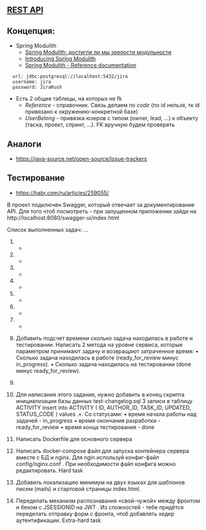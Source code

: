 ## [REST API](http://localhost:8080/doc)

## Концепция:

- Spring Modulith
    - [Spring Modulith: достигли ли мы зрелости модульности](https://habr.com/ru/post/701984/)
    - [Introducing Spring Modulith](https://spring.io/blog/2022/10/21/introducing-spring-modulith)
    - [Spring Modulith - Reference documentation](https://docs.spring.io/spring-modulith/docs/current-SNAPSHOT/reference/html/)

```
  url: jdbc:postgresql://localhost:5432/jira
  username: jira
  password: JiraRush
```

- Есть 2 общие таблицы, на которых не fk
    - _Reference_ - справочник. Связь делаем по _code_ (по id нельзя, тк id привязано к окружению-конкретной базе)
    - _UserBelong_ - привязка юзеров с типом (owner, lead, ...) к объекту (таска, проект, спринт, ...). FK вручную будем
      проверять

## Аналоги

- https://java-source.net/open-source/issue-trackers

## Тестирование

- https://habr.com/ru/articles/259055/


В проект подключен Swagger, который отвечает за документирование API. Для того чтоб посмотреть - при запущенном
приложении зайди на http://localhost:8080/swagger-ui/index.html


Список выполненных задач:
...

1. + 
2. +
3. +
4. +
5. +
6. +
7. +

8. Добавить подсчет времени сколько задача находилась в работе и тестировании. Написать 2 метода на уровне сервиса,
которые параметром принимают задачу и возвращают затраченное время:
      • Сколько задача находилась в работе (ready_for_review минус in_progress).
      • Сколько задача находилась на тестировании (done минус ready_for_review).
9. 
10. 
      Для написания этого задания, нужно добавить в конец скрипта инициализации базы данных test-changelog.sql 3 записи в
      таблицу ACTIVITY
      insert into ACTIVITY ( ID, AUTHOR_ID, TASK_ID, UPDATED, STATUS_CODE ) values .•.
      Со статусами:
      • время начала работы над задачей - in_progress
      • время окончания разработки - ready_for_review
      • время конца тестирования - done

9. Написать Dockerfile для основного сервера

10. Написать docker-compose файл для запуска контейнера сервера вместе с БД и nginx. Для ngin используй конфиг-файл
    config/nginx.conf . При необходимости файл конфига можно редактировать. Hard task

11. Добавить локализацию минимум на двух языках для шаблонов писем (mails) и стартовой страницы index.html.

12. Переделать механизм распознавания «свой-чужой» между фронтом и беком с JSESSIONID на JWT . Из сложностей - тебе
    придётся переделать отправку форм с фронта, чтоб добавлять хедер аутентификации.
    Extra-hard task